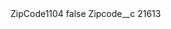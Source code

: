 <?xml version="1.0" encoding="UTF-8"?>
<CustomMetadata xmlns="http://soap.sforce.com/2006/04/metadata" xmlns:xsi="http://www.w3.org/2001/XMLSchema-instance" xmlns:xsd="http://www.w3.org/2001/XMLSchema">
    <label>ZipCode1104</label>
    <protected>false</protected>
    <values>
        <field>Zipcode__c</field>
        <value xsi:type="xsd:string">21613</value>
    </values>
</CustomMetadata>
